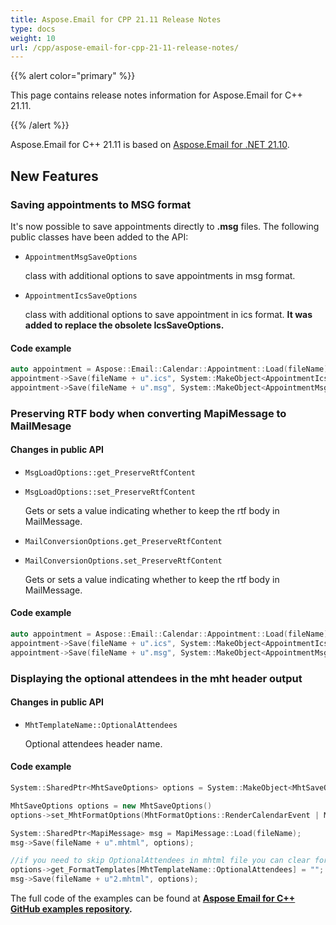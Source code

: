 ```yaml
---
title: Aspose.Email for CPP 21.11 Release Notes
type: docs
weight: 10
url: /cpp/aspose-email-for-cpp-21-11-release-notes/
---
```


{{% alert color="primary" %}} 

This page contains release notes information for Aspose.Email for C++ 21.11.

{{% /alert %}} 

Aspose.Email for C++ 21.11 is based on [Aspose.Email for .NET 21.10](https://docs.aspose.com/email/net/aspose-email-for-net-21-10-release-notes/).

## **New Features**

### **Saving appointments to MSG format**

It's now possible to save appointments directly to **.msg** files.
The following public classes have been added to the API:

- `AppointmentMsgSaveOptions` 

  class with additional options to save appointments in msg format.

- `AppointmentIcsSaveOptions` 

  class with additional options to save appointment in ics format. **It was added to replace the obsolete IcsSaveOptions.**

#### **Code example**

```cpp
auto appointment = Aspose::Email::Calendar::Appointment::Load(fileName);
appointment->Save(fileName + u".ics", System::MakeObject<AppointmentIcsSaveOptions>());
appointment->Save(fileName + u".msg", System::MakeObject<AppointmentMsgSaveOptions>());
```
### **Preserving RTF body when converting MapiMessage to MailMesage**

#### **Changes in public API**

- `MsgLoadOptions::get_PreserveRtfContent`
- `MsgLoadOptions::set_PreserveRtfContent`

  Gets or sets a value indicating whether to keep the rtf body in MailMessage.

- `MailConversionOptions.get_PreserveRtfContent` 
- `MailConversionOptions.set_PreserveRtfContent` 

  Gets or sets a value indicating whether to keep the rtf body in MailMessage.

#### **Code example**

```cpp
auto appointment = Aspose::Email::Calendar::Appointment::Load(fileName);
appointment->Save(fileName + u".ics", System::MakeObject<AppointmentIcsSaveOptions>());
appointment->Save(fileName + u".msg", System::MakeObject<AppointmentMsgSaveOptions>());
```

### **Displaying the optional attendees in the mht header output**

#### **Changes in public API**

- `MhtTemplateName::OptionalAttendees` 

  Optional attendees header name.

#### Code example

```cpp
System::SharedPtr<MhtSaveOptions> options = System::MakeObject<MhtSaveOptions>();

MhtSaveOptions options = new MhtSaveOptions()
options->set_MhtFormatOptions(MhtFormatOptions::RenderCalendarEvent | MhtFormatOptions::WriteHeader)

System::SharedPtr<MapiMessage> msg = MapiMessage::Load(fileName);
msg->Save(fileName + u".mhtml", options);

//if you need to skip OptionalAttendees in mhtml file you can clear format template for OptionalAttendees
options->get_FormatTemplates[MhtTemplateName::OptionalAttendees] = "";
msg->Save(fileName + u"2.mhtml", options);
```

The full code of the examples can be found at **[Aspose Email for C++ GitHub examples repository](https://github.com/aspose-email/Aspose.Email-for-C).**
